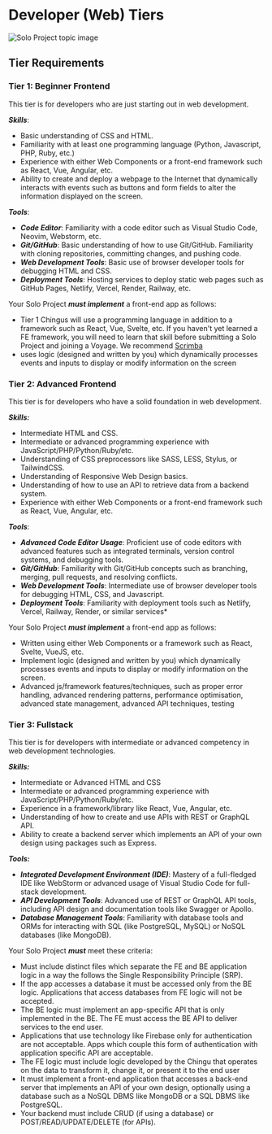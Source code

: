 # Developer (Web) Tiers
![Solo Project topic image](../assets/horizontal-paint-splash-yellow.jpg)

## Tier Requirements

### Tier 1: Beginner Frontend

This tier is for developers who are just starting out in web development.

***Skills***:
* Basic understanding of CSS and HTML.
* Familiarity with at least one programming language (Python, Javascript, PHP, Ruby, etc.)
* Experience with either Web Components or a front-end framework such as React, Vue, Angular, etc.
* Ability to create and deploy a webpage to the Internet that dynamically interacts with events such as buttons and form fields to alter the information displayed on the screen.

***Tools***:
* ***Code Editor***: Familiarity with a code editor such as Visual Studio Code, Neovim, Webstorm, etc.
* ***Git/GitHub***: Basic understanding of how to use Git/GitHub. Familiarity with cloning repositories, committing changes, and pushing code.
* ***Web Development Tools***: Basic use of browser developer tools for debugging HTML and CSS.
* ***Deployment Tools***: Hosting services to deploy static web pages such as GitHub Pages, Netlify, Vercel, Render, Railway, etc.

Your Solo Project ***must implement*** a front-end app as follows:

* Tier 1 Chingus will use a programming language in addition to a framework such as React, Vue, Svelte, etc. If you haven't yet learned a FE framework, you will need to learn that skill before submitting a Solo Project and joining a Voyage. We recommend [Scrimba](../../../gettingstarted/partners.md)
* uses logic (designed and written by you) which dynamically processes events and inputs to display or modify information on the screen

### Tier 2: Advanced Frontend

This tier is for developers who have a solid foundation in web development.

***Skills:***
* Intermediate HTML and CSS.
* Intermediate or advanced programming experience with JavaScript/PHP/Python/Ruby/etc.
* Understanding of CSS preprocessors like SASS, LESS, Stylus, or TailwindCSS.
* Understanding of Responsive Web Design basics.
* Understanding of how to use an API to retrieve data from a backend system.
* Experience with either Web Components or a front-end framework such as React, Vue, Angular, etc.

***Tools***:
* ***Advanced Code Editor Usage***: Proficient use of code editors with advanced features such as integrated terminals, version control systems, and debugging tools.
* ***Git/GitHub***: Familiarity with Git/GitHub concepts such as branching, merging, pull requests, and resolving conflicts.
* ***Web Development Tools***: Intermediate use of browser developer tools for debugging HTML, CSS, and Javascript.
* ***Deployment Tools***: Familiarity with deployment tools such as Netlify, Vercel, Railway, Render, or similar services* 

Your Solo Project ***must implement*** a front-end app as follows:
* Written using either Web Components or a framework such as React, Svelte, VueJS, etc.
* Implement logic (designed and written by you) which dynamically processes events and inputs to display or modify information on the screen.
* Advanced js/framework features/techniques, such as proper error handling, advanced rendering patterns, performance optimisation, advanced state management, advanced API techniques, testing

### Tier 3: Fullstack

This tier is for developers with intermediate or advanced competency in web development technologies.

***Skills:***
* Intermediate or Advanced HTML and CSS
* Intermediate or advanced programming experience with JavaScript/PHP/Python/Ruby/etc.
* Experience in a framework/library like React, Vue, Angular, etc.
* Understanding of how to create and use APIs with REST or GraphQL API.
* Ability to create a backend server which implements an API of your own design using packages such as Express.

***Tools:***
* ***Integrated Development Environment (IDE)***: Mastery of a full-fledged IDE like WebStorm or advanced usage of Visual Studio Code for full-stack development.
* ***API Development Tools***: Advanced use of REST or GraphQL API tools, including API design and documentation tools like Swagger or Apollo.
* ***Database Management Tools***: Familiarity with database tools and ORMs for interacting with SQL (like PostgreSQL, MySQL) or NoSQL databases (like MongoDB).

Your Solo Project ***must*** meet these criteria:
* Must include distinct files which separate the FE and BE application logic in a way the follows the Single Responsibility Principle (SRP).
* If the app accesses a database it must be accessed only from the BE logic. Applications that access databases from FE logic will not be accepted.
* The BE logic must implement an app-specific API that is only implemented in the BE. The FE must access the BE API to deliver services to the end user.
* Applications that use technology like Firebase only for authentication are not acceptable. Apps which couple this form of authentication with application specific API are acceptable.
* The FE logic must include logic developed by the Chingu that operates on the data to transform it, change it, or present it to the end user
* It must implement a front-end application that accesses a back-end server that implements an API of your own design, optionally using a database such as a NoSQL DBMS like MongoDB or a SQL DBMS like PostgreSQL.
* Your backend must include CRUD (if using a database) or POST/READ/UPDATE/DELETE (for APIs).
